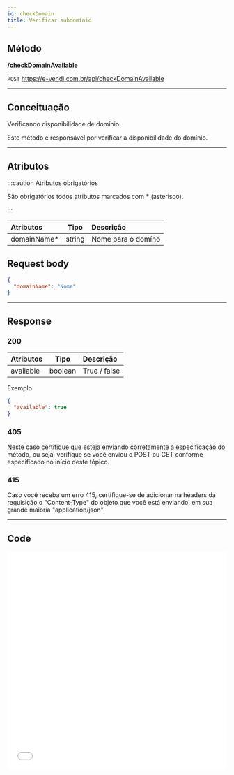 ```yaml
---
id: checkDomain
title: Verificar subdomínio
---
```


## Método

**/checkDomainAvailable**

`POST` https://e-vendi.com.br/api/checkDomainAvailable

---

## Conceituação

Verificando disponibilidade de domínio

Este método é responsável por verificar a disponibilidade do domínio.

---

## Atributos

:::caution Atributos obrigatórios

São obrigatórios todos atributos marcados com **\*** (asterisco).

:::

| Atributos    |  Tipo  | Descrição          |
| :----------- | :----: | :----------------- |
| domainName\* | string | Nome para o domíno |

## Request body

```json
{
  "domainName": "Nome"
}
```

---

## Response

### 200

| Atributos |  Tipo   | Descrição    |
| :-------- | :-----: | :----------- |
| available | boolean | True / false |

Exemplo

```json
{
  "available": true
}
```

### 405

Neste caso certifique que esteja enviando corretamente a especificação do método, ou seja, verifique se você enviou o POST ou GET conforme especificado no início deste tópico.

### 415

Caso você receba um erro 415, certifique-se de adicionar na headers da requisição o "Content-Type" do objeto que você está enviando, em sua grande maioria "application/json"

---

## Code

<iframe src="//api.apiembed.com/?source=https://raw.githubusercontent.com/e-vendi/e-vendi-docs/main/json-examples/checkDomain.json" frameborder="0" scrolling="no" width="100%" height="500px" seamless></iframe>
